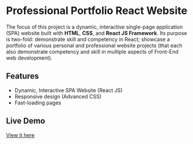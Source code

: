 # Professional Portfolio React Website
The focus of this project is a dynamic, interactive single-page application (SPA) website built with **HTML**, **CSS**, and **React JS Framework**. Its purpose is two-fold: demonstrate skill and competency in React; showcase a portfolio of various personal and professional website projects (that each also demonstrate competency and skill in multiple aspects of Front-End web development).

## Features
- Dynamic, Interactive SPA Website (React JS)
- Responsive design (Advanced CSS)
- Fast-loading pages

## Live Demo
[View it here](https://anthonypurificato.com)